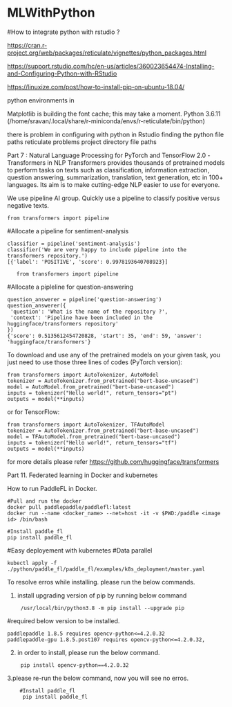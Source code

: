 # MLWithPython


#How to integrate python with rstudio ?

https://cran.r-project.org/web/packages/reticulate/vignettes/python_packages.html

https://support.rstudio.com/hc/en-us/articles/360023654474-Installing-and-Configuring-Python-with-RStudio

https://linuxize.com/post/how-to-install-pip-on-ubuntu-18.04/




python environments in 

Matplotlib is building the font cache; this may take a moment.
Python 3.6.11 (/home/sravan/.local/share/r-miniconda/envs/r-reticulate/bin/python)


there is problem in configuring with python in Rstudio 
finding the python file paths
reticulate problems
project directory file paths

Part 7 : Natural Language Processing for PyTorch and TensorFlow 2.0 -Transformers in NLP
Transformers provides thousands of pretrained models to perform tasks on texts such as classification, information extraction, question answering,       summarization, translation, text generation, etc in 100+ languages. Its aim is to make cutting-edge NLP easier to use for everyone.


We use pipeline AI group. Quickly use a pipeline to classify positive versus negative texts.
    
    from transformers import pipeline
#Allocate a pipeline for sentiment-analysis

    classifier = pipeline('sentiment-analysis')
    classifier('We are very happy to include pipeline into the transformers repository.')
    [{'label': 'POSITIVE', 'score': 0.9978193640708923}]
    
       from transformers import pipeline

#Allocate a pipleline for question-answering

    question_answerer = pipeline('question-answering')
    question_answerer({
     'question': 'What is the name of the repository ?',
     'context': 'Pipeline have been included in the huggingface/transformers repository'
    })
    {'score': 0.5135612454720828, 'start': 35, 'end': 59, 'answer': 'huggingface/transformers'}

To download and use any of the pretrained models on your given task, you just need to use those three lines of codes 
(PyTorch version):

    from transformers import AutoTokenizer, AutoModel
    tokenizer = AutoTokenizer.from_pretrained("bert-base-uncased")
    model = AutoModel.from_pretrained("bert-base-uncased")
    inputs = tokenizer("Hello world!", return_tensors="pt")
    outputs = model(**inputs)

or for TensorFlow:

    from transformers import AutoTokenizer, TFAutoModel
    tokenizer = AutoTokenizer.from_pretrained("bert-base-uncased")
    model = TFAutoModel.from_pretrained("bert-base-uncased")
    inputs = tokenizer("Hello world!", return_tensors="tf")
    outputs = model(**inputs)

for more details please refer https://github.com/huggingface/transformers

Part 11. Federated learning in Docker and kubernetes

How to run PaddleFL in Docker.
  
    #Pull and run the docker
    docker pull paddlepaddle/paddlefl:latest
    docker run --name <docker_name> --net=host -it -v $PWD:/paddle <image id> /bin/bash

    #Install paddle_fl
    pip install paddle_fl

#Easy deployement with kubernetes
#Data parallel

    kubectl apply -f ./python/paddle_fl/paddle_fl/examples/k8s_deployment/master.yaml

To resolve erros while installing. please run the below commands.

1. install upgrading version of pip by running below command
  
        /usr/local/bin/python3.8 -m pip install --upgrade pip

#required below version to be installed.
    
    paddlepaddle 1.8.5 requires opencv-python<=4.2.0.32
    paddlepaddle-gpu 1.8.5.post107 requires opencv-python<=4.2.0.32,

2. in order to install, please run the below command.
      
        pip install opencv-python==4.2.0.32

3.please re-run the below command, now you will see no erros.
 
        #Install paddle_fl
         pip install paddle_fl
